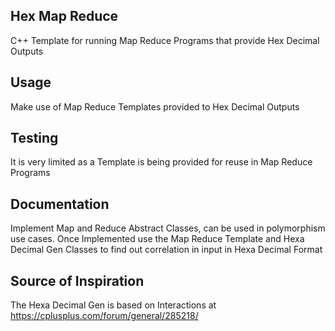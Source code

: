 ## Hex Map Reduce
C++ Template for running Map Reduce Programs that provide Hex Decimal Outputs

## Usage 
Make use of Map Reduce Templates provided to Hex Decimal Outputs

## Testing
It is very limited as a Template is being provided for reuse in Map Reduce Programs

## Documentation
Implement Map and Reduce Abstract Classes, can be used in polymorphism use cases.
Once Implemented use the Map Reduce Template and Hexa Decimal Gen Classes to find
out correlation in input in Hexa Decimal Format

## Source of Inspiration
The Hexa Decimal Gen is based on Interactions at https://cplusplus.com/forum/general/285218/


